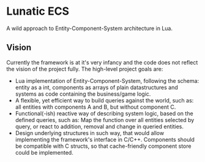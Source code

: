 # Lunatic ECS

A wild approach to Entity-Component-System architecture in Lua.

## Vision

Currently the framework is at it's very infancy and the code does not reflect the vision of the project fully.
The high-level project goals are:

* Lua implementation of Entity-Component-System, following the schema: entity as a int, components as arrays of plain datastructures and systems as code containing the business/game logic.
* A flexible, yet efficient way to build queries against the world, such as: all entities with components A and B, but without component C.
* Functional(-ish) reactive way of describing system logic, based on the defined queries, such as: Map the function over all entities selected by query, or react to addition, removal and change in queried entities.
* Design underlying structures in such way, that would allow implementing the framework's interface in C/C++. Components should be compatible with C structs, so that cache-friendly component store could be implemented.
